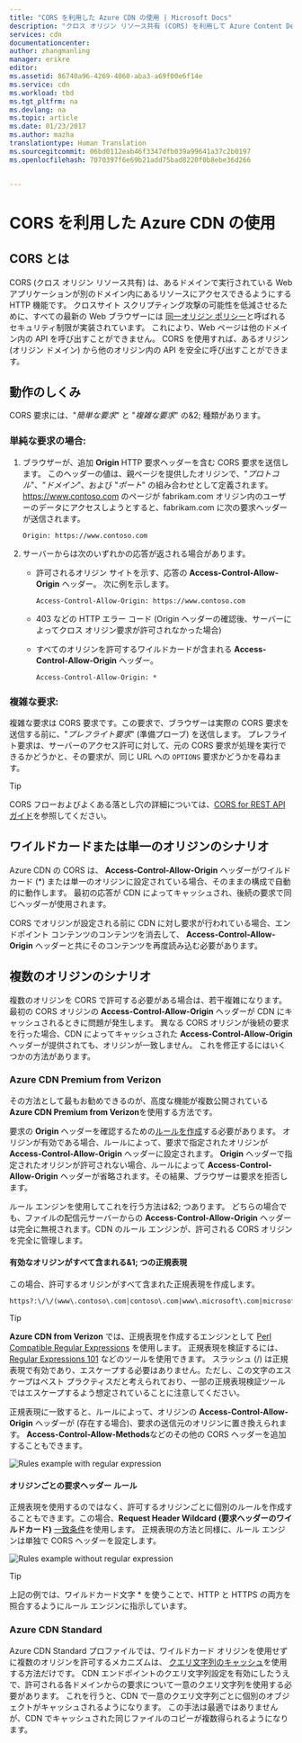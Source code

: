 ```yaml
---
title: "CORS を利用した Azure CDN の使用 | Microsoft Docs"
description: "クロス オリジン リソース共有 (CORS) を利用して Azure Content Delivery Network (CDN) を使用する方法について説明します。"
services: cdn
documentationcenter: 
author: zhangmanling
manager: erikre
editor: 
ms.assetid: 86740a96-4269-4060-aba3-a69f00e6f14e
ms.service: cdn
ms.workload: tbd
ms.tgt_pltfrm: na
ms.devlang: na
ms.topic: article
ms.date: 01/23/2017
ms.author: mazha
translationtype: Human Translation
ms.sourcegitcommit: 06bd0112eab46f3347dfb039a99641a37c2b0197
ms.openlocfilehash: 7070397f6e69b21add75bad8220f0b8ebe36d266


---
```

# <a name="using-azure-cdn-with-cors"></a>CORS を利用した Azure CDN の使用
## <a name="what-is-cors"></a>CORS とは
CORS (クロス オリジン リソース共有) は、あるドメインで実行されている Web アプリケーションが別のドメイン内にあるリソースにアクセスできるようにする HTTP 機能です。 クロスサイト スクリプティング攻撃の可能性を低減させるために、すべての最新の Web ブラウザーには [同一オリジン ポリシー](http://www.w3.org/Security/wiki/Same_Origin_Policy)と呼ばれるセキュリティ制限が実装されています。  これにより、Web ページは他のドメイン内の API を呼び出すことができません。  CORS を使用すれば、あるオリジン (オリジン ドメイン) から他のオリジン内の API を安全に呼び出すことができます。

## <a name="how-it-works"></a>動作のしくみ
CORS 要求には、"*簡単な要求*" と "*複雑な要求*" の&2; 種類があります。

### <a name="for-simple-requests"></a>単純な要求の場合:

1. ブラウザーが、追加 **Origin** HTTP 要求ヘッダーを含む CORS 要求を送信します。 このヘッダーの値は、親ページを提供したオリジンで、"*プロトコル*"、"*ドメイン*"、および "*ポート*" の組み合わせとして定義されます。  https://www.contoso.com のページが fabrikam.com オリジン内のユーザーのデータにアクセスしようとすると、fabrikam.com に次の要求ヘッダーが送信されます。

   `Origin: https://www.contoso.com`

2. サーバーからは次のいずれかの応答が返される場合があります。

   * 許可されるオリジン サイトを示す、応答の **Access-Control-Allow-Origin** ヘッダー。 次に例を示します。

     `Access-Control-Allow-Origin: https://www.contoso.com`

   * 403 などの HTTP エラー コード (Origin ヘッダーの確認後、サーバーによってクロス オリジン要求が許可されなかった場合)

   * すべてのオリジンを許可するワイルドカードが含まれる **Access-Control-Allow-Origin** ヘッダー。

     `Access-Control-Allow-Origin: *`

### <a name="for-complex-requests"></a>複雑な要求:

複雑な要求は CORS 要求です。この要求で、ブラウザーは実際の CORS 要求を送信する前に、"*プレフライト要求*" (準備プローブ) を送信します。 プレフライト要求は、サーバーのアクセス許可に対して、元の CORS 要求が処理を実行できるかどうかと、その要求が、同じ URL への `OPTIONS` 要求かどうかを尋ねます。

> [!TIP]
> CORS フローおよびよくある落とし穴の詳細については、[CORS for REST API ガイド](https://www.moesif.com/blog/technical/cors/Authoritative-Guide-to-CORS-Cross-Origin-Resource-Sharing-for-REST-APIs/)を参照してください。
>
>

## <a name="wildcard-or-single-origin-scenarios"></a>ワイルドカードまたは単一のオリジンのシナリオ
Azure CDN の CORS は、 **Access-Control-Allow-Origin** ヘッダーがワイルドカード (*) または単一のオリジンに設定されている場合、そのままの構成で自動的に動作します。  最初の応答が CDN によってキャッシュされ、後続の要求で同じヘッダーが使用されます。

CORS でオリジンが設定される前に CDN に対し要求が行われている場合、エンドポイント コンテンツのコンテンツを消去して、 **Access-Control-Allow-Origin** ヘッダーと共にそのコンテンツを再度読み込む必要があります。

## <a name="multiple-origin-scenarios"></a>複数のオリジンのシナリオ
複数のオリジンを CORS で許可する必要がある場合は、若干複雑になります。 最初の CORS オリジンの **Access-Control-Allow-Origin** ヘッダーが CDN にキャッシュされるときに問題が発生します。  異なる CORS オリジンが後続の要求を行った場合、CDN によってキャッシュされた **Access-Control-Allow-Origin** ヘッダーが提供されても、オリジンが一致しません。  これを修正するにはいくつかの方法があります。

### <a name="azure-cdn-premium-from-verizon"></a>Azure CDN Premium from Verizon
その方法として最もお勧めできるのが、高度な機能が複数公開されている **Azure CDN Premium from Verizon**を使用する方法です。 

要求の **Origin** ヘッダーを確認するための[ルールを作成](cdn-rules-engine.md)する必要があります。  オリジンが有効である場合、ルールによって、要求で指定されたオリジンが **Access-Control-Allow-Origin** ヘッダーに設定されます。  **Origin** ヘッダーで指定されたオリジンが許可されない場合、ルールによって **Access-Control-Allow-Origin** ヘッダーが省略されます。その結果、ブラウザーは要求を拒否します。 

ルール エンジンを使用してこれを行う方法は&2; つあります。  どちらの場合でも、ファイルの配信元サーバーからの **Access-Control-Allow-Origin** ヘッダーは完全に無視されます。CDN のルール エンジンが、許可される CORS オリジンを完全に管理します。

#### <a name="one-regular-expression-with-all-valid-origins"></a>有効なオリジンがすべて含まれる&1; つの正規表現
この場合、許可するオリジンがすべて含まれた正規表現を作成します。 

    https?:\/\/(www\.contoso\.com|contoso\.com|www\.microsoft\.com|microsoft.com\.com)$

> [!TIP]
> **Azure CDN from Verizon** では、正規表現を作成するエンジンとして [Perl Compatible Regular Expressions](http://pcre.org/) を使用します。  正規表現を検証するには、[Regular Expressions 101](https://regex101.com/) などのツールを使用できます。  スラッシュ (/) は正規表現で有効であり、エスケープする必要はありません。ただし、この文字のエスケープはベスト プラクティスだと考えられており、一部の正規表現検証ツールではエスケープするよう想定されていることに注意してください。
> 
> 

正規表現に一致すると、ルールによって、オリジンの **Access-Control-Allow-Origin** ヘッダーが (存在する場合)、要求の送信元のオリジンに置き換えられます。  **Access-Control-Allow-Methods**などのその他の CORS ヘッダーを追加することもできます。

![Rules example with regular expression](./media/cdn-cors/cdn-cors-regex.png)

#### <a name="request-header-rule-for-each-origin"></a>オリジンごとの要求ヘッダー ルール
正規表現を使用するのではなく、許可するオリジンごとに個別のルールを作成することもできます。この場合、**Request Header Wildcard (要求ヘッダーのワイルドカード)** [一致条件](https://msdn.microsoft.com/library/mt757336.aspx#Anchor_1)を使用します。 正規表現の方法と同様に、ルール エンジンは単独で CORS ヘッダーを設定します。 

![Rules example without regular expression](./media/cdn-cors/cdn-cors-no-regex.png)

> [!TIP]
> 上記の例では、ワイルドカード文字 * を使うことで、HTTP と HTTPS の両方を照合するようにルール エンジンに指示しています。
> 
> 

### <a name="azure-cdn-standard"></a>Azure CDN Standard
Azure CDN Standard プロファイルでは、ワイルドカード オリジンを使用せずに複数のオリジンを許可するメカニズムは、 [クエリ文字列のキャッシュ](cdn-query-string.md)を使用する方法だけです。  CDN エンドポイントのクエリ文字列設定を有効にしたうえで、許可される各ドメインからの要求について一意のクエリ文字列を使用する必要があります。 これを行うと、CDN で一意のクエリ文字列ごとに個別のオブジェクトがキャッシュされるようになります。 この手法は最適ではありませんが、CDN でキャッシュされた同じファイルのコピーが複数得られるようになります。  




<!--HONumber=Jan17_HO4-->


